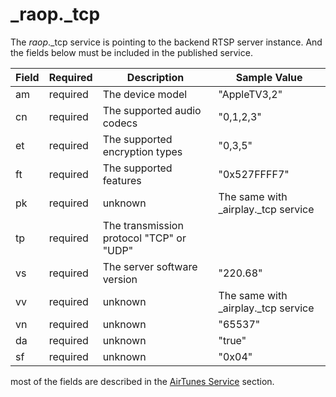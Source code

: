 # _raop._tcp

The _raop_._tcp service is pointing to the backend RTSP server instance. And the fields below must be included in the published service.

| Field  | Required  | Description  | Sample Value  |
|---|---|--------------------------------------------|---|
|  am | required | The device model  | "AppleTV3,2" |
|  cn | required | The supported audio codecs  | "0,1,2,3" |
|  et | required | The supported encryption types  | "0,3,5" |
|  ft | required | The supported features  | "0x527FFFF7" |
|  pk | required | unknown  | The same with _airplay._tcp service |
|  tp | required | The transmission protocol "TCP" or "UDP"  |  |
|  vs | required | The server software version  | "220.68" |
|  vv | required | unknown  | The same with _airplay._tcp service |
|  vn | required | unknown  | "65537" |
|  da | required | unknown  | "true" |
|  sf | required | unknown  | "0x04" |

most of the fields are described in the <a href="https://nto.github.io/AirPlay.html#servicediscovery-airtunesservice" target="_blank">AirTunes Service</a> section.
